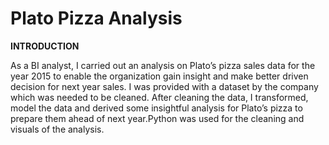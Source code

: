 # Plato Pizza Analysis
**INTRODUCTION**


As a BI analyst, I carried out an analysis on Plato’s pizza sales data for the year 2015 to enable the organization gain insight and make better driven decision for next year sales. I was provided with a dataset by the company which was needed to be cleaned. After cleaning the data, I transformed, model the data and derived some insightful analysis for Plato’s pizza to prepare them ahead of next year.Python was used for the cleaning and visuals of the analysis.

